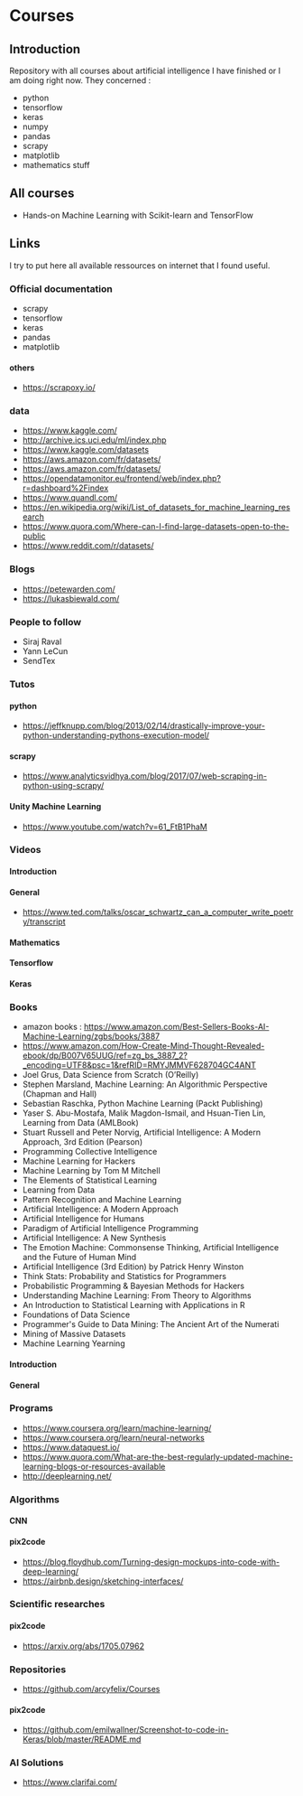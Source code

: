 # Courses
## Introduction
Repository with all courses about artificial intelligence I have finished or I am doing right now.
They concerned :
- python
- tensorflow
- keras
- numpy
- pandas
- scrapy
- matplotlib
- mathematics stuff


## All courses
- Hands-on Machine Learning with Scikit-learn and TensorFlow

## Links
I try to put here all available ressources on internet that I found useful.

### Official documentation
- scrapy
- tensorflow
- keras
- pandas
- matplotlib

#### others
- https://scrapoxy.io/

### data
- https://www.kaggle.com/
- http://archive.ics.uci.edu/ml/index.php
- https://www.kaggle.com/datasets
- https://aws.amazon.com/fr/datasets/
- https://aws.amazon.com/fr/datasets/
- https://opendatamonitor.eu/frontend/web/index.php?r=dashboard%2Findex
- https://www.quandl.com/
- https://en.wikipedia.org/wiki/List_of_datasets_for_machine_learning_research
- https://www.quora.com/Where-can-I-find-large-datasets-open-to-the-public
- https://www.reddit.com/r/datasets/

### Blogs
- https://petewarden.com/
- https://lukasbiewald.com/

### People to follow
- Siraj Raval
- Yann LeCun
- SendTex

### Tutos

#### python
- https://jeffknupp.com/blog/2013/02/14/drastically-improve-your-python-understanding-pythons-execution-model/

#### scrapy
- https://www.analyticsvidhya.com/blog/2017/07/web-scraping-in-python-using-scrapy/

#### Unity Machine Learning
- https://www.youtube.com/watch?v=61_FtB1PhaM

### Videos

#### Introduction

#### General
- https://www.ted.com/talks/oscar_schwartz_can_a_computer_write_poetry/transcript

#### Mathematics

#### Tensorflow

#### Keras

### Books
- amazon books : https://www.amazon.com/Best-Sellers-Books-AI-Machine-Learning/zgbs/books/3887
- https://www.amazon.com/How-Create-Mind-Thought-Revealed-ebook/dp/B007V65UUG/ref=zg_bs_3887_2?_encoding=UTF8&psc=1&refRID=RMYJMMVF628704GC4ANT
- Joel Grus, Data Science from Scratch (O’Reilly)
- Stephen Marsland, Machine Learning: An Algorithmic Perspective (Chapman and Hall)
- Sebastian Raschka, Python Machine Learning (Packt Publishing)
- Yaser S. Abu-Mostafa, Malik Magdon-Ismail, and Hsuan-Tien Lin, Learning from Data (AMLBook)
- Stuart Russell and Peter Norvig, Artificial Intelligence: A Modern Approach, 3rd Edition (Pearson)
- Programming Collective Intelligence
- Machine Learning for Hackers
- Machine Learning by Tom M Mitchell
- The Elements of Statistical Learning
- Learning from Data
- Pattern Recognition and Machine Learning
- Artificial Intelligence: A Modern Approach
- Artificial Intelligence for Humans
- Paradigm of Artificial Intelligence Programming
- Artificial Intelligence: A New Synthesis
- The Emotion Machine: Commonsense Thinking, Artificial Intelligence and the Future of Human Mind
- Artificial Intelligence (3rd Edition) by Patrick Henry Winston
- Think Stats: Probability and Statistics for Programmers
- Probabilistic Programming & Bayesian Methods for Hackers
- Understanding Machine Learning: From Theory to Algorithms
- An Introduction to Statistical Learning with Applications in R
- Foundations of Data Science
- Programmer's Guide to Data Mining: The Ancient Art of the Numerati
- Mining of Massive Datasets
- Machine Learning Yearning

#### Introduction

#### General

### Programs
- https://www.coursera.org/learn/machine-learning/
- https://www.coursera.org/learn/neural-networks
- https://www.dataquest.io/
- https://www.quora.com/What-are-the-best-regularly-updated-machine-learning-blogs-or-resources-available
- http://deeplearning.net/

### Algorithms
#### CNN
#### pix2code
- https://blog.floydhub.com/Turning-design-mockups-into-code-with-deep-learning/
- https://airbnb.design/sketching-interfaces/

### Scientific researches
#### pix2code
- https://arxiv.org/abs/1705.07962

### Repositories
- https://github.com/arcyfelix/Courses
#### pix2code
- https://github.com/emilwallner/Screenshot-to-code-in-Keras/blob/master/README.md

### AI Solutions
- https://www.clarifai.com/
